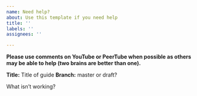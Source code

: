 ```yaml
---
name: Need help?
about: Use this template if you need help
title: ''
labels: ''
assignees: ''

---
```


**Please use comments on YouTube or PeerTube when possible as others may be able to help (two brains are better than one).**

**Title:** Title of guide
**Branch:** master or draft?

What isn’t working?
